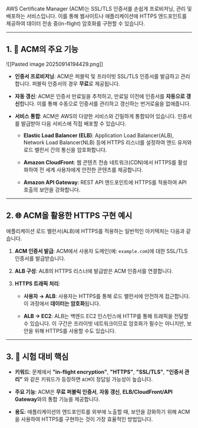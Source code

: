 
AWS Certificate Manager (ACM)는 SSL/TLS 인증서를 손쉽게 프로비저닝, 관리 및 배포하는 서비스입니다. 이를 통해 웹사이트나 애플리케이션에 HTTPS 엔드포인트를 제공하여 데이터 전송 중(in-flight) 암호화를 구현할 수 있습니다.

---

## 1. 🔑 ACM의 주요 기능

![[Pasted image 20250914194429.png]]

- **인증서 프로비저닝**: ACM은 퍼블릭 및 프라이빗 SSL/TLS 인증서를 발급하고 관리합니다. 퍼블릭 인증서의 경우 **무료**로 제공됩니다.
    
- **자동 갱신**: ACM은 인증서 만료일을 추적하고, 만료일 이전에 인증서를 **자동으로 갱신**합니다. 이를 통해 수동으로 인증서를 관리하고 갱신하는 번거로움을 없애줍니다.
    
- **서비스 통합**: ACM은 AWS의 다양한 서비스와 긴밀하게 통합되어 있습니다. 인증서를 발급받아 다음 서비스에 직접 배포할 수 있습니다.
    
    - **Elastic Load Balancer (ELB)**: Application Load Balancer(ALB), Network Load Balancer(NLB) 등에 HTTPS 리스너를 설정하여 엔드 유저와 로드 밸런서 간의 통신을 암호화합니다.
        
    - **Amazon CloudFront**: 웹 콘텐츠 전송 네트워크(CDN)에서 HTTPS를 활성화하여 전 세계 사용자에게 안전한 콘텐츠를 제공합니다.
        
    - **Amazon API Gateway**: REST API 엔드포인트에 HTTPS를 적용하여 API 호출의 보안을 강화합니다.
        

---

## 2. 🌐 ACM을 활용한 HTTPS 구현 예시

애플리케이션 로드 밸런서(ALB)에 HTTPS를 적용하는 일반적인 아키텍처는 다음과 같습니다.

1. **ACM 인증서 발급**: ACM에서 사용자 도메인(예: `example.com`)에 대한 SSL/TLS 인증서를 발급받습니다.
    
2. **ALB 구성**: ALB의 HTTPS 리스너에 발급받은 ACM 인증서를 연결합니다.
    
3. **HTTPS 트래픽 처리**:
    
    - **사용자 → ALB**: 사용자는 HTTPS를 통해 로드 밸런서에 안전하게 접근합니다. 이 과정에서 **데이터는 암호화**됩니다.
        
    - **ALB → EC2**: ALB는 백엔드 EC2 인스턴스에 HTTP를 통해 트래픽을 전달할 수 있습니다. 이 구간은 프라이빗 네트워크이므로 암호화가 필수는 아니지만, 보안을 위해 HTTPS를 사용할 수도 있습니다.
        

---

## 3. 🎯 시험 대비 핵심

- **키워드**: 문제에서 **"in-flight encryption"**, **"HTTPS"**, **"SSL/TLS"**, **"인증서 관리"** 와 같은 키워드가 등장하면 `ACM`이 정답일 가능성이 높습니다.
    
- **주요 기능**: ACM은 **무료 퍼블릭 인증서**, **자동 갱신**, **ELB/CloudFront/API Gateway**와의 통합 기능을 제공합니다.
    
- **용도**: 애플리케이션의 엔드포인트를 외부에 노출할 때, 보안을 강화하기 위해 ACM을 사용하여 HTTPS를 구현하는 것이 가장 효율적인 방법입니다.